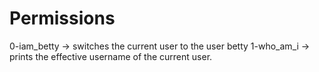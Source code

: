 # Permissions


0-iam_betty -> switches the current user to the user betty
1-who_am_i -> prints the effective username of the current user.

